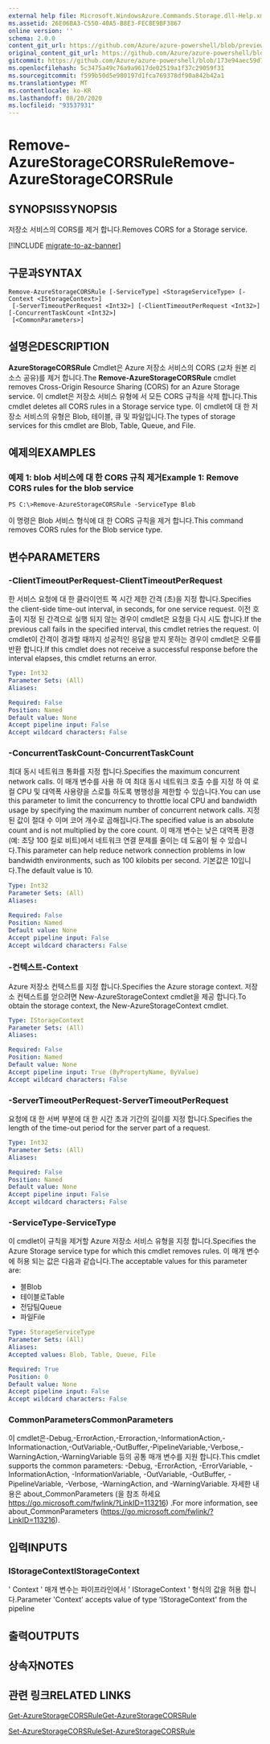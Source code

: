 ```yaml
---
external help file: Microsoft.WindowsAzure.Commands.Storage.dll-Help.xml
ms.assetid: 26E06BA3-C550-40A5-B8E3-FEC8E9BF3867
online version: ''
schema: 2.0.0
content_git_url: https://github.com/Azure/azure-powershell/blob/preview/src/Storage/Commands.Storage/help/Remove-AzureStorageCORSRule.md
original_content_git_url: https://github.com/Azure/azure-powershell/blob/preview/src/Storage/Commands.Storage/help/Remove-AzureStorageCORSRule.md
gitcommit: https://github.com/Azure/azure-powershell/blob/173e94aec59d7f539b72e43e90e5e7f8ba5f62bc
ms.openlocfilehash: 5c3475a49c76a9a9617de02519a1f37c29059f31
ms.sourcegitcommit: f599b50d5e980197d1fca769378df90a842b42a1
ms.translationtype: MT
ms.contentlocale: ko-KR
ms.lasthandoff: 08/20/2020
ms.locfileid: "93537931"
---
```

# <span data-ttu-id="8e265-101">Remove-AzureStorageCORSRule</span><span class="sxs-lookup"><span data-stu-id="8e265-101">Remove-AzureStorageCORSRule</span></span>

## <span data-ttu-id="8e265-102">SYNOPSIS</span><span class="sxs-lookup"><span data-stu-id="8e265-102">SYNOPSIS</span></span>
<span data-ttu-id="8e265-103">저장소 서비스의 CORS를 제거 합니다.</span><span class="sxs-lookup"><span data-stu-id="8e265-103">Removes CORS for a Storage service.</span></span>

[!INCLUDE [migrate-to-az-banner](../../includes/migrate-to-az-banner.md)]

## <span data-ttu-id="8e265-104">구문과</span><span class="sxs-lookup"><span data-stu-id="8e265-104">SYNTAX</span></span>

```
Remove-AzureStorageCORSRule [-ServiceType] <StorageServiceType> [-Context <IStorageContext>]
 [-ServerTimeoutPerRequest <Int32>] [-ClientTimeoutPerRequest <Int32>] [-ConcurrentTaskCount <Int32>]
 [<CommonParameters>]
```

## <span data-ttu-id="8e265-105">설명은</span><span class="sxs-lookup"><span data-stu-id="8e265-105">DESCRIPTION</span></span>
<span data-ttu-id="8e265-106">**AzureStorageCORSRule** Cmdlet은 Azure 저장소 서비스의 CORS (교차 원본 리소스 공유)를 제거 합니다.</span><span class="sxs-lookup"><span data-stu-id="8e265-106">The **Remove-AzureStorageCORSRule** cmdlet removes Cross-Origin Resource Sharing (CORS) for an Azure Storage service.</span></span>
<span data-ttu-id="8e265-107">이 cmdlet은 저장소 서비스 유형에 서 모든 CORS 규칙을 삭제 합니다.</span><span class="sxs-lookup"><span data-stu-id="8e265-107">This cmdlet deletes all CORS rules in a Storage service type.</span></span>
<span data-ttu-id="8e265-108">이 cmdlet에 대 한 저장소 서비스의 유형은 Blob, 테이블, 큐 및 파일입니다.</span><span class="sxs-lookup"><span data-stu-id="8e265-108">The types of storage services for this cmdlet are Blob, Table, Queue, and File.</span></span>

## <span data-ttu-id="8e265-109">예제의</span><span class="sxs-lookup"><span data-stu-id="8e265-109">EXAMPLES</span></span>

### <span data-ttu-id="8e265-110">예제 1: blob 서비스에 대 한 CORS 규칙 제거</span><span class="sxs-lookup"><span data-stu-id="8e265-110">Example 1: Remove CORS rules for the blob service</span></span>
```
PS C:\>Remove-AzureStorageCORSRule -ServiceType Blob
```

<span data-ttu-id="8e265-111">이 명령은 Blob 서비스 형식에 대 한 CORS 규칙을 제거 합니다.</span><span class="sxs-lookup"><span data-stu-id="8e265-111">This command removes CORS rules for the Blob service type.</span></span>

## <span data-ttu-id="8e265-112">변수</span><span class="sxs-lookup"><span data-stu-id="8e265-112">PARAMETERS</span></span>

### <span data-ttu-id="8e265-113">-ClientTimeoutPerRequest</span><span class="sxs-lookup"><span data-stu-id="8e265-113">-ClientTimeoutPerRequest</span></span>
<span data-ttu-id="8e265-114">한 서비스 요청에 대 한 클라이언트 쪽 시간 제한 간격 (초)을 지정 합니다.</span><span class="sxs-lookup"><span data-stu-id="8e265-114">Specifies the client-side time-out interval, in seconds, for one service request.</span></span>
<span data-ttu-id="8e265-115">이전 호출이 지정 된 간격으로 실행 되지 않는 경우이 cmdlet은 요청을 다시 시도 합니다.</span><span class="sxs-lookup"><span data-stu-id="8e265-115">If the previous call fails in the specified interval, this cmdlet retries the request.</span></span>
<span data-ttu-id="8e265-116">이 cmdlet이 간격이 경과할 때까지 성공적인 응답을 받지 못하는 경우이 cmdlet은 오류를 반환 합니다.</span><span class="sxs-lookup"><span data-stu-id="8e265-116">If this cmdlet does not receive a successful response before the interval elapses, this cmdlet returns an error.</span></span>

```yaml
Type: Int32
Parameter Sets: (All)
Aliases: 

Required: False
Position: Named
Default value: None
Accept pipeline input: False
Accept wildcard characters: False
```

### <span data-ttu-id="8e265-117">-ConcurrentTaskCount</span><span class="sxs-lookup"><span data-stu-id="8e265-117">-ConcurrentTaskCount</span></span>
<span data-ttu-id="8e265-118">최대 동시 네트워크 통화를 지정 합니다.</span><span class="sxs-lookup"><span data-stu-id="8e265-118">Specifies the maximum concurrent network calls.</span></span>
<span data-ttu-id="8e265-119">이 매개 변수를 사용 하 여 최대 동시 네트워크 호출 수를 지정 하 여 로컬 CPU 및 대역폭 사용량을 스로틀 하도록 병행성을 제한할 수 있습니다.</span><span class="sxs-lookup"><span data-stu-id="8e265-119">You can use this parameter to limit the concurrency to throttle local CPU and bandwidth usage by specifying the maximum number of concurrent network calls.</span></span>
<span data-ttu-id="8e265-120">지정 된 값이 절대 수 이며 코어 개수로 곱해집니다.</span><span class="sxs-lookup"><span data-stu-id="8e265-120">The specified value is an absolute count and is not multiplied by the core count.</span></span>
<span data-ttu-id="8e265-121">이 매개 변수는 낮은 대역폭 환경 (예: 초당 100 킬로 비트)에서 네트워크 연결 문제를 줄이는 데 도움이 될 수 있습니다.</span><span class="sxs-lookup"><span data-stu-id="8e265-121">This parameter can help reduce network connection problems in low bandwidth environments, such as 100 kilobits per second.</span></span>
<span data-ttu-id="8e265-122">기본값은 10입니다.</span><span class="sxs-lookup"><span data-stu-id="8e265-122">The default value is 10.</span></span>

```yaml
Type: Int32
Parameter Sets: (All)
Aliases: 

Required: False
Position: Named
Default value: None
Accept pipeline input: False
Accept wildcard characters: False
```

### <span data-ttu-id="8e265-123">-컨텍스트</span><span class="sxs-lookup"><span data-stu-id="8e265-123">-Context</span></span>
<span data-ttu-id="8e265-124">Azure 저장소 컨텍스트를 지정 합니다.</span><span class="sxs-lookup"><span data-stu-id="8e265-124">Specifies the Azure storage context.</span></span>
<span data-ttu-id="8e265-125">저장소 컨텍스트를 얻으려면 New-AzureStorageContext cmdlet을 제공 합니다.</span><span class="sxs-lookup"><span data-stu-id="8e265-125">To obtain the storage context, the New-AzureStorageContext cmdlet.</span></span>

```yaml
Type: IStorageContext
Parameter Sets: (All)
Aliases: 

Required: False
Position: Named
Default value: None
Accept pipeline input: True (ByPropertyName, ByValue)
Accept wildcard characters: False
```

### <span data-ttu-id="8e265-126">-ServerTimeoutPerRequest</span><span class="sxs-lookup"><span data-stu-id="8e265-126">-ServerTimeoutPerRequest</span></span>
<span data-ttu-id="8e265-127">요청에 대 한 서버 부분에 대 한 시간 초과 기간의 길이를 지정 합니다.</span><span class="sxs-lookup"><span data-stu-id="8e265-127">Specifies the length of the time-out period for the server part of a request.</span></span>

```yaml
Type: Int32
Parameter Sets: (All)
Aliases: 

Required: False
Position: Named
Default value: None
Accept pipeline input: False
Accept wildcard characters: False
```

### <span data-ttu-id="8e265-128">-ServiceType</span><span class="sxs-lookup"><span data-stu-id="8e265-128">-ServiceType</span></span>
<span data-ttu-id="8e265-129">이 cmdlet이 규칙을 제거할 Azure 저장소 서비스 유형을 지정 합니다.</span><span class="sxs-lookup"><span data-stu-id="8e265-129">Specifies the Azure Storage service type for which this cmdlet removes rules.</span></span>
<span data-ttu-id="8e265-130">이 매개 변수에 허용 되는 값은 다음과 같습니다.</span><span class="sxs-lookup"><span data-stu-id="8e265-130">The acceptable values for this parameter are:</span></span>

- <span data-ttu-id="8e265-131">블</span><span class="sxs-lookup"><span data-stu-id="8e265-131">Blob</span></span> 
- <span data-ttu-id="8e265-132">테이블로</span><span class="sxs-lookup"><span data-stu-id="8e265-132">Table</span></span> 
- <span data-ttu-id="8e265-133">전담팀</span><span class="sxs-lookup"><span data-stu-id="8e265-133">Queue</span></span> 
- <span data-ttu-id="8e265-134">파일</span><span class="sxs-lookup"><span data-stu-id="8e265-134">File</span></span>

```yaml
Type: StorageServiceType
Parameter Sets: (All)
Aliases: 
Accepted values: Blob, Table, Queue, File

Required: True
Position: 0
Default value: None
Accept pipeline input: False
Accept wildcard characters: False
```

### <span data-ttu-id="8e265-135">CommonParameters</span><span class="sxs-lookup"><span data-stu-id="8e265-135">CommonParameters</span></span>
<span data-ttu-id="8e265-136">이 cmdlet은-Debug,-ErrorAction,-Erroraction,-InformationAction,-Informationaction,-OutVariable,-OutBuffer,-PipelineVariable,-Verbose,-WarningAction,-WarningVariable 등의 공통 매개 변수를 지원 합니다.</span><span class="sxs-lookup"><span data-stu-id="8e265-136">This cmdlet supports the common parameters: -Debug, -ErrorAction, -ErrorVariable, -InformationAction, -InformationVariable, -OutVariable, -OutBuffer, -PipelineVariable, -Verbose, -WarningAction, and -WarningVariable.</span></span> <span data-ttu-id="8e265-137">자세한 내용은 about_CommonParameters (을 참조 하세요 https://go.microsoft.com/fwlink/?LinkID=113216) .</span><span class="sxs-lookup"><span data-stu-id="8e265-137">For more information, see about_CommonParameters (https://go.microsoft.com/fwlink/?LinkID=113216).</span></span>

## <span data-ttu-id="8e265-138">입력</span><span class="sxs-lookup"><span data-stu-id="8e265-138">INPUTS</span></span>

### <span data-ttu-id="8e265-139">IStorageContext</span><span class="sxs-lookup"><span data-stu-id="8e265-139">IStorageContext</span></span>

<span data-ttu-id="8e265-140">' Context ' 매개 변수는 파이프라인에서 ' IStorageContext ' 형식의 값을 허용 합니다.</span><span class="sxs-lookup"><span data-stu-id="8e265-140">Parameter 'Context' accepts value of type 'IStorageContext' from the pipeline</span></span>

## <span data-ttu-id="8e265-141">출력</span><span class="sxs-lookup"><span data-stu-id="8e265-141">OUTPUTS</span></span>

## <span data-ttu-id="8e265-142">상속자</span><span class="sxs-lookup"><span data-stu-id="8e265-142">NOTES</span></span>

## <span data-ttu-id="8e265-143">관련 링크</span><span class="sxs-lookup"><span data-stu-id="8e265-143">RELATED LINKS</span></span>

[<span data-ttu-id="8e265-144">Get-AzureStorageCORSRule</span><span class="sxs-lookup"><span data-stu-id="8e265-144">Get-AzureStorageCORSRule</span></span>](./Get-AzureStorageCORSRule.md)

[<span data-ttu-id="8e265-145">Set-AzureStorageCORSRule</span><span class="sxs-lookup"><span data-stu-id="8e265-145">Set-AzureStorageCORSRule</span></span>](./Set-AzureStorageCORSRule.md)


